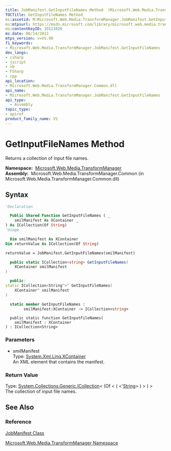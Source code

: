 ```yaml
---
title: JobManifest.GetInputFileNames Method  (Microsoft.Web.Media.TransformManager)
TOCTitle: GetInputFileNames Method
ms:assetid: M:Microsoft.Web.Media.TransformManager.JobManifest.GetInputFileNames(System.Xml.Linq.XContainer)
ms:mtpsurl: https://msdn.microsoft.com/library/microsoft.web.media.transformmanager.jobmanifest.getinputfilenames(v=VS.90)
ms:contentKeyID: 35521026
ms.date: 06/14/2012
mtps_version: v=VS.90
f1_keywords:
- Microsoft.Web.Media.TransformManager.JobManifest.GetInputFileNames
dev_langs:
- csharp
- jscript
- vb
- FSharp
- cpp
api_location:
- Microsoft.Web.Media.TransformManager.Common.dll
api_name:
- Microsoft.Web.Media.TransformManager.JobManifest.GetInputFileNames
api_type:
  - Assembly
topic_type:
- apiref
product_family_name: VS
---
```


# GetInputFileNames Method

Returns a collection of input file names.

**Namespace:**  [Microsoft.Web.Media.TransformManager](microsoft-web-media-transformmanager-namespace.md)  
**Assembly:**  Microsoft.Web.Media.TransformManager.Common (in Microsoft.Web.Media.TransformManager.Common.dll)

## Syntax

```vb
'Declaration

  Public Shared Function GetInputFileNames ( _
    smilManifest As XContainer _
) As ICollection(Of String)
'Usage

  Dim smilManifest As XContainer
Dim returnValue As ICollection(Of String)

returnValue = JobManifest.GetInputFileNames(smilManifest)
```

```csharp
  public static ICollection<string> GetInputFileNames(
    XContainer smilManifest
)
```

```cpp
  public:
static ICollection<String^>^ GetInputFileNames(
    XContainer^ smilManifest
)
```

``` fsharp
  static member GetInputFileNames : 
        smilManifest:XContainer -> ICollection<string> 
```

```jscript
  public static function GetInputFileNames(
    smilManifest : XContainer
) : ICollection<String>
```

### Parameters

  - smilManifest  
    Type: [System.Xml.Linq.XContainer](https://msdn.microsoft.com/library/bb353736)  
    An XML element that contains the manifest.  

### Return Value

Type: [System.Collections.Generic.ICollection](https://msdn.microsoft.com/library/92t2ye13)\< (Of \< ( \<'[String](https://msdn.microsoft.com/library/s1wwdcbf)\> ) \> ) \>  
The collection of input file names.  

## See Also

### Reference

[JobManifest Class](jobmanifest-class-microsoft-web-media-transformmanager.md)

[Microsoft.Web.Media.TransformManager Namespace](microsoft-web-media-transformmanager-namespace.md)

